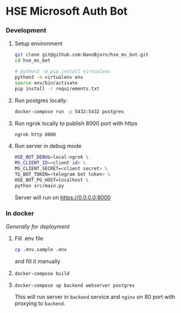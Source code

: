 # HSE Microsoft Auth Bot

### Development

1. Setup environment
    ```bash
    git clone git@github.com:NanoBjorn/hse_ms_bot.git
    cd hse_ms_bot
    
    # python3 -m pip install virtualenv
    python3 -m virtualenv env
    source env/bin/activate
    pip install -r requirements.txt
    ```
   
2. Run postgres locally:
    ```bash
    docker-compose run -p 5432:5432 postgres 
    ```
3. Run ngrok locally to publish 8000 port with https
   ```bash
   ngrok http 8000
   ```

4. Run server in debug mode
    ```bash
    HSE_BOT_DEBUG=local-ngrok \
    MS_CLIENT_ID=<client id> \
    MS_CLIENT_SECRET=<client secret> \
    TG_BOT_TOKEN=<telegram bot token> \
    HSE_BOT_PG_HOST=localhost \
    python src/main.py
    ```
   
   Server will run on https://0.0.0.0:8000

### In docker

*Generally for deployment*

1. Fill .env file
    ```bash
    cp .env.sample .env
    ```
   and fill it manually
   
2. `docker-compose build`
3. `docker-compose up backend webserver postgres`

   This will run server in `backend` service and `nginx` on 80 port with proxying to `backend`. 
